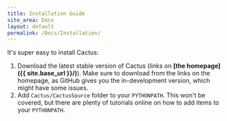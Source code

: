 ```yaml
---
title: Installation Guide
site_area: Docs
layout: default
permalink: /Docs/Installation/
---
```


It's super easy to install Cactus:

1. Download the latest stable version of Cactus (links on **[the homepage]({{ site.base_url }}/)**). Make sure to download from the links on the homepage, as GitHub gives you the in-development version, which might have some issues.
2. Add `Cactus/CactusSource` folder to your `PYTHONPATH`. This won't be covered, but there are plenty of tutorials online on how to add items to your `PYTHONPATH`.
